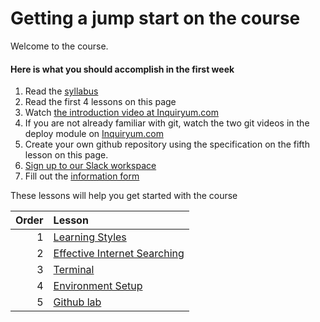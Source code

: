 # Getting a jump start on the course





Welcome to the course.

#### Here is what you should accomplish in the first week

1. Read the [syllabus](../README.md)
2. Read the first 4 lessons on this page
3. Watch [the introduction video at Inquiryum.com](http://inquiryum.com)
4. If you are not already familiar with git, watch the two git videos in the deploy module on [Inquiryum.com](http://inquiryum.com) 
5. Create your own github repository using the specification on the fifth lesson on this page.
6. [Sign up to our Slack workspace](https://join.slack.com/t/umwdatabaseclass/shared_invite/zt-k29hsocn-UTDcbu8hYxHvKpHspHAuKA)
7. Fill out the [information form](https://forms.gle/ALoM7pe4Zh3kWyMH6)





These lessons will help you get started with the course



Order | Lesson
----: | :---
1 | [Learning Styles](learning-styles.md)
2 | [Effective Internet Searching](internet-searching.md)
3 | [Terminal](terminal.md)
4 | [Environment Setup](environment-setup.md)
5 | [Github lab](gitlablab.md) 





